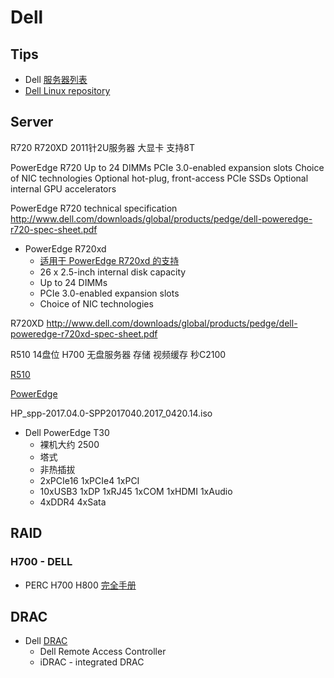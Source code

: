 # Dell

## Tips
* Dell [服务器列表](https://en.wikipedia.org/wiki/List_of_Dell_PowerEdge_Servers)
* [Dell Linux repository](https://linux.dell.com/repo/hardware/)

## Server


R720 R720XD 2011针2U服务器 大显卡 支持8T

PowerEdge R720
Up to 24 DIMMs
PCIe 3.0-enabled expansion
slots
Choice of NIC technologies
Optional hot-plug, front-access PCIe SSDs
Optional internal GPU accelerators


PowerEdge R720 technical specification
http://www.dell.com/downloads/global/products/pedge/dell-poweredge-r720-spec-sheet.pdf


* PowerEdge R720xd
  * [适用于 PowerEdge R720xd 的支持](http://www.dell.com/support/home/cn/zh/cnbsd1/product-support/servicetag/5p8mgz1/drivers)
  * 26 x 2.5-inch internal disk capacity
  * Up to 24 DIMMs
  * PCIe 3.0-enabled expansion slots
  * Choice of NIC technologies

R720XD
http://www.dell.com/downloads/global/products/pedge/dell-poweredge-r720xd-spec-sheet.pdf

R510 14盘位 H700 无盘服务器 存储 视频缓存 秒C2100

[R510](http://www.dell.com/en-us/work/shop/povw/poweredge-r510)

[PowerEdge](https://dell.com/PowerEdge)

HP_spp-2017.04.0-SPP2017040.2017_0420.14.iso

* Dell PowerEdge T30
  * 裸机大约 2500
  * 塔式
  * 非热插拔
  * 2xPCIe16 1xPCIe4 1xPCI
  * 10xUSB3 1xDP 1xRJ45 1xCOM 1xHDMI 1xAudio
  * 4xDDR4 4xSata

## RAID
### H700 - DELL

* PERC H700 H800 [完全手册](http://zh.community.dell.com/support_forums/poweredge/w/wiki/492.perc-h700-h800)

## DRAC
* Dell [DRAC](https://en.wikipedia.org/wiki/Dell_DRAC)
  * Dell Remote Access Controller
  * iDRAC - integrated DRAC
